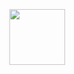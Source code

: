 <img src="https://media1.tenor.com/m/5Q3rGpMAlq8AAAAd/kirby-headphones.gif" width="100px" height="100px">
